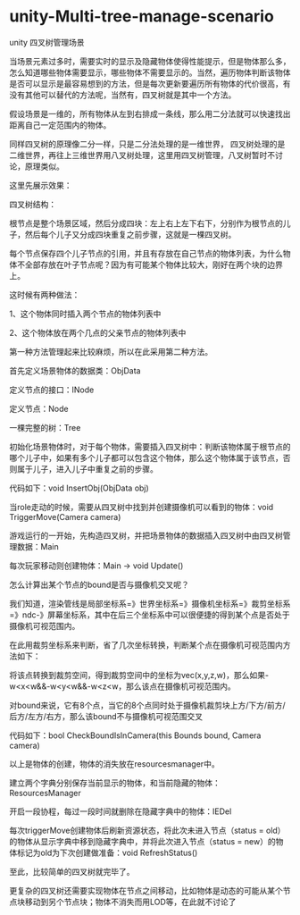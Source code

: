 # unity-Multi-tree-manage-scenario

unity 四叉树管理场景

当场景元素过多时，需要实时的显示及隐藏物体使得性能提示，但是物体那么多，怎么知道哪些物体需要显示，哪些物体不需要显示的。当然，遍历物体判断该物体是否可以显示是最容易想到的方法，但是每次更新要遍历所有物体的代价很高，有没有其他可以替代的方法呢，当然有，四叉树就是其中一个方法。

假设场景是一维的，所有物体从左到右排成一条线，那么用二分法就可以快速找出距离自己一定范围内的物体。

同样四叉树的原理像二分一样，只是二分法处理的是一维世界， 四叉树处理的是二维世界，再往上三维世界用八叉树处理，这里用四叉树管理，八叉树暂时不讨论，原理类似。

这里先展示效果：



四叉树结构：

根节点是整个场景区域，然后分成四块：左上右上左下右下，分别作为根节点的儿子，然后每个儿子又分成四块重复之前步骤，这就是一棵四叉树。

每个节点保存四个儿子节点的引用，并且有存放在自己节点的物体列表，为什么物体不全部存放在叶子节点呢？因为有可能某个物体比较大，刚好在两个块的边界上。

这时候有两种做法：

1、这个物体同时插入两个节点的物体列表中

2、这个物体放在两个几点的父亲节点的物体列表中

第一种方法管理起来比较麻烦，所以在此采用第二种方法。

首先定义场景物体的数据类：ObjData

定义节点的接口：INode

定义节点：Node 

一棵完整的树：Tree 

初始化场景物体时，对于每个物体，需要插入四叉树中：判断该物体属于根节点的哪个儿子中，如果有多个儿子都可以包含这个物体，那么这个物体属于该节点，否则属于儿子，进入儿子中重复之前的步骤。

代码如下：void InsertObj(ObjData obj)

当role走动的时候，需要从四叉树中找到并创建摄像机可以看到的物体：void TriggerMove(Camera camera)

游戏运行的一开始，先构造四叉树，并把场景物体的数据插入四叉树中由四叉树管理数据：Main 

每次玩家移动则创建物体：Main -> void Update()

怎么计算出某个节点的bound是否与摄像机交叉呢？

 

我们知道，渲染管线是局部坐标系=》世界坐标系=》摄像机坐标系=》裁剪坐标系=》ndc-》屏幕坐标系，其中在后三个坐标系中可以很便捷的得到某个点是否处于摄像机可视范围内。

在此用裁剪坐标系来判断，省了几次坐标转换，判断某个点在摄像机可视范围内方法如下：

将该点转换到裁剪空间，得到裁剪空间中的坐标为vec(x,y,z,w)，那么如果-w<x<w&&-w<y<w&&-w<z<w，那么该点在摄像机可视范围内。

对bound来说，它有8个点，当它的8个点同时处于摄像机裁剪块上方/下方/前方/后方/左方/右方，那么该bound不与摄像机可视范围交叉

代码如下：bool CheckBoundIsInCamera(this Bounds bound, Camera camera)

以上是物体的创建，物体的消失放在resourcesmanager中。

建立两个字典分别保存当前显示的物体，和当前隐藏的物体：ResourcesManager 

开启一段协程，每过一段时间就删除在隐藏字典中的物体：IEDel

每次triggerMove创建物体后刷新资源状态，将此次未进入节点（status = old）的物体从显示字典中移到隐藏字典中，并将此次进入节点（status = new）的物体标记为old为下次创建做准备：void RefreshStatus()

至此，比较简单的四叉树就完毕了。

更复杂的四叉树还需要实现物体在节点之间移动，比如物体是动态的可能从某个节点块移动到另个节点块；物体不消失而用LOD等，在此就不讨论了
